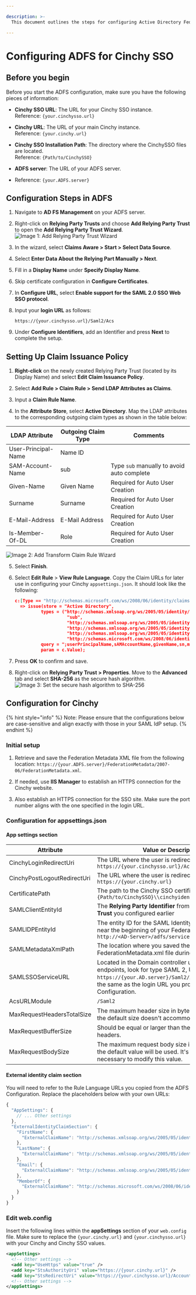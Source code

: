 ```yaml
---

description: >-
  This document outlines the steps for configuring Active Directory Federation Services (ADFS) to facilitate Single Sign-On (SSO) with Cinchy.

---
```


# Configuring ADFS for Cinchy SSO

## Before you begin

Before you start the ADFS configuration, make sure you have the following pieces of information:

- **Cinchy SSO URL**: The URL for your Cinchy SSO instance.  
  Reference: `{your.cinchysso.url}`

- **Cinchy URL**: The URL of your main Cinchy instance.  
  Reference: `{your.cinchy.url}`

- **Cinchy SSO Installation Path**: The directory where the CinchySSO files are located.  
  Reference: `{Path/to/CinchySSO}`

- **ADFS server**: The URL of your ADFS server.
- Reference: `{your.ADFS.server}`

## Configuration Steps in ADFS

1. Navigate to **AD FS Management** on your ADFS server.

2. Right-click on **Relying Party Trusts** and choose **Add Relying Party Trust** to open the **Add Relying Party Trust Wizard**.  
   ![Image 1: Add Relying Party Trust Wizard](<../../../../../.gitbook/assets/image (586).png>)

3. In the wizard, select **Claims Aware > Start > Select Data Source**.

4. Select **Enter Data About the Relying Part Manually > Next**.

5. Fill in a **Display Name** under **Specify Display Name**.

6. Skip certificate configuration in **Configure Certificates**.

7. In **Configure URL**, select **Enable support for the SAML 2.0 SSO Web SSO protocol**.

8. Input your **login URL** as follows:

   ```
   https://{your.cinchysso.url}/Saml2/Acs
   ```

9. Under **Configure Identifiers**, add an Identifier and press **Next** to complete the setup.

## Setting Up Claim Issuance Policy

1. **Right-click** on the newly created Relying Party Trust (located by its Display Name) and select **Edit Claim Issuance Policy**.

2. Select **Add Rule > Claim Rule > Send LDAP Attributes as Claims**.

3. Input a **Claim Rule Name**.

4. In the **Attribute Store**, select **Active Directory**. Map the LDAP attributes to the corresponding outgoing claim types as shown in the table below:

| LDAP Attribute      | Outgoing Claim Type | Comments                                   |
| ------------------- | ------------------- | ------------------------------------------ |
| User-Principal-Name | Name ID             |                                            |
| SAM-Account-Name    | sub                 | Type `sub` manually to avoid auto complete |
| Given-Name          | Given Name          | Required for Auto User Creation            |
| Surname             | Surname             | Required for Auto User Creation            |
| E-Mail-Address      | E-Mail Address      | Required for Auto User Creation            |
| Is-Member-Of-DL     | Role                | Required for Auto User Creation            |

![Image 2: Add Transform Claim Rule Wizard](<../../../../../.gitbook/assets/image (495).png>)

5. Select **Finish**.

6. Select **Edit Rule** > **View Rule Language**. Copy the Claim URLs for later use in configuring your Cinchy `appsettings.json`. It should look like the following:
    ```json
    c:[Type == "http://schemas.microsoft.com/ws/2008/06/identity/claims/windowsaccountname", Issuer == "AD AUTHORITY"]
      => issue(store = "Active Directory",
              types = ("http://schemas.xmlsoap.org/ws/2005/05/identity/claims/nameidentifier",
                        "sub",
                        "http://schemas.xmlsoap.org/ws/2005/05/identity/claims/givenname",
                        "http://schemas.xmlsoap.org/ws/2005/05/identity/claims/surname",
                        "http://schemas.xmlsoap.org/ws/2005/05/identity/claims/emailaddress",
                        "http://schemas.microsoft.com/ws/2008/06/identity/claims/role"),
              query = ";userPrincipalName,sAMAccountName,givenName,sn,mail,memberOf;{0}",
              param = c.Value);
    ```
    

7. Press **OK** to confirm and save.

8. Right-click on **Relying Party Trust > Properties**. Move to the **Advanced** tab and select **SHA-256** as the secure hash algorithm.  
   ![Image 3: Set the secure hash algorithm to SHA-256](<../../../../../.gitbook/assets/image (583).png>)

## Configuration for Cinchy

{% hint style="info" %}
Note: Please ensure that the configurations below are case-sensitive and align exactly with those in your SAML IdP setup.
{% endhint %}

### Initial setup

1. Retrieve and save the Federation Metadata XML file from the following location: `https://{your.ADFS.server}/FederationMetadata/2007-06/FederationMetadata.xml`.

2. If needed, use **IIS Manager** to establish an HTTPS connection for the Cinchy website.

3. Also establish an HTTPS connection for the SSO site. Make sure the port number aligns with the one specified in the login URL.

### Configuration for appsettings.json

#### App settings section

| Attribute                   | Value or Description                                                                                                                                                                                                |
| --------------------------- | ------------------------------------------------------------------------------------------------------------------------------------------------------------------------------------------------------------------- |
| CinchyLoginRedirectUri      | The URL where the user is redirected to log in: `https://{your.cinchysso.url}/Account/LoginRedirect`                                                                                                                |
| CinchyPostLogoutRedirectUri | The URL where the user is redirected after logout: `https://{your.cinchy.url}`                                                                                                                                      |
| CertificatePath             | The path to the Cinchy SSO certificate: `{Path/to/CinchySSO}\\cinchyidentitysrv.pfx`                                                                                                                                |
| SAMLClientEntityId          | The **Relying Party Identifier** from the **Relying Party Trust** you configured earlier                                                                                                                            |
| SAMLIDPEntityId             | The entity ID for the SAML Identity Provider, as seen near the beginning of your FederationMetadata.xml: `http://<AD-Server>/adfs/services/trust`                                                                   |
| SAMLMetadataXmlPath         | The location where you saved the FederationMetadata.xml file during step 1                                                                                                                                          |
| SAMLSSOServiceURL           | Located in the Domain controller under in-service endpoints, look for type SAML 2, URL path: `https://{your.AD.server}/Saml2/Acs`. This should be the same as the login URL you provided in the ADFS Configuration. |
| AcsURLModule                | `/Saml2`                                                                                                                                                                                                            |
| MaxRequestHeadersTotalSize  | The maximum header size in bytes. Adjust this value if the default size doesn't accommodate your needs.                                                                                                             |
| MaxRequestBufferSize        | Should be equal or larger than the total size of your headers.                                                                                                                                                      |
| MaxRequestBodySize          | The maximum request body size in bytes. If set to `-1`, the default value will be used. It's usually not necessary to modify this value.                                                                            |

#### External identity claim section

You will need to refer to the Rule Language URLs you copied from the ADFS Configuration. Replace the placeholders below with your own URLs:

```js
{
  "AppSettings": {
    // ... Other settings
  },
  "ExternalIdentityClaimSection": {
    "FirstName": {
      "ExternalClaimName": "http://schemas.xmlsoap.org/ws/2005/05/identity/claims/givenname"
    },
    "LastName": {
      "ExternalClaimName": "http://schemas.xmlsoap.org/ws/2005/05/identity/claims/surname"
    },
    "Email": {
      "ExternalClaimName": "http://schemas.xmlsoap.org/ws/2005/05/identity/claims/emailaddress"
    },
    "MemberOf": {
      "ExternalClaimName": "http://schemas.microsoft.com/ws/2008/06/identity/claims/role"
    }
  }
}
```

### Edit web.config

Insert the following lines within the **appSettings** section of your `web.config` file. Make sure to replace the 
`{your.cinchy.url}` and `{your.cinchysso.url}` with your Cinchy and Cinchy SSO values.

```xml
<appSettings>
  <!-- Other settings -->
  <add key="UseHttps" value="true" />
  <add key="StsAuthorityUri" value="https://{your.cinchy.url}" />
  <add key="StsRedirectUri" value="https://{your.cinchysso.url}/Account/LoginRedirect" />
  <!-- Other settings -->
</appSettings>
```
